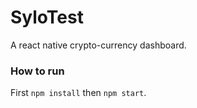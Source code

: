 # SyloTest
A react native crypto-currency dashboard.
### How to run
First `npm install` then `npm start`.